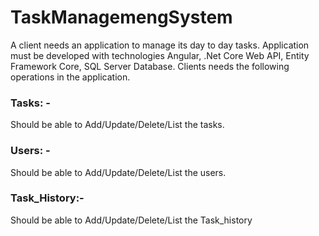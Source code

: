 # TaskManagemengSystem

A client needs an application to manage its day to day tasks. Application must be developed with technologies Angular, .Net Core Web API, Entity Framework Core, SQL Server Database. Clients needs the following operations in the application.

### Tasks: - 
Should be able to Add/Update/Delete/List the tasks.

### Users: -
Should be able to Add/Update/Delete/List the users.

### Task_History:-
Should be able to Add/Update/Delete/List the Task_history
